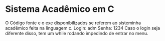# Sistema Acadêmico em C
O Código fonte e o exe disponibilizados se referem ao sisteminha acadêmico feita na linguagem c.
Login: adm
Senha: 1234
Caso o login seja diferente disso, tem um while rodando impedindo de entrar no menu.
